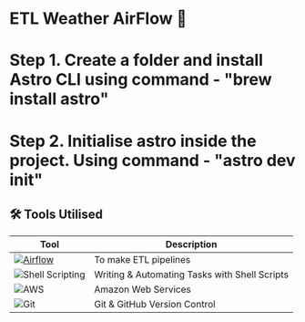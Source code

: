 # ETL Weather AirFlow 🛫

<h1> Step 1. Create a folder and install Astro CLI using command - "brew install astro" </h1>

<h1> Step 2. Initialise astro inside the project. Using command - "astro dev init"</h1>

## 🛠 **Tools Utilised**  

| Tool | Description |
|------|------------|
| [![Airflow](https://img.shields.io/badge/Airflow-017CEE?style=for-the-badge&logo=apache-airflow&logoColor=white)](https://airflow.apache.org/) | To make ETL pipelines |
| ![Shell Scripting](https://img.shields.io/badge/Shell%20Scripting-%23000000?style=for-the-badge&logo=gnu-bash&logoColor=white) | Writing & Automating Tasks with Shell Scripts |
| ![AWS](https://img.shields.io/badge/AWS-%23FF9900?style=for-the-badge&logo=amazon-aws&logoColor=white) | Amazon Web Services |
| ![Git](https://img.shields.io/badge/Git-%23F05032?style=for-the-badge&logo=git&logoColor=white) | Git & GitHub Version Control |
